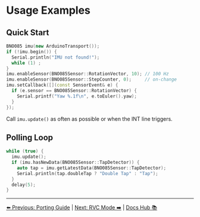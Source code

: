 # Usage Examples

## Quick Start
```cpp
BNO085 imu(new ArduinoTransport());
if (!imu.begin()) {
  Serial.println("IMU not found!");
  while (1) ;
}
imu.enableSensor(BNO085Sensor::RotationVector, 10); // 100 Hz
imu.enableSensor(BNO085Sensor::StepCounter, 0);     // on-change
imu.setCallback([](const SensorEvent& e) {
  if (e.sensor == BNO085Sensor::RotationVector) {
    Serial.printf("Yaw %.1f\n", e.toEuler().yaw);
  }
});
```
Call `imu.update()` as often as possible or when the INT line triggers.

## Polling Loop
```cpp
while (true) {
  imu.update();
  if (imu.hasNewData(BNO085Sensor::TapDetector)) {
    auto tap = imu.getLatestData(BNO085Sensor::TapDetector);
    Serial.println(tap.doubleTap ? "Double Tap" : "Tap");
  }
  delay(5);
}
```

---

[⬅️ Previous: Porting Guide](PortingGuide.md) | [Next: RVC Mode ➡️](RvcMode.md) | [Docs Hub 📚](README.md)
